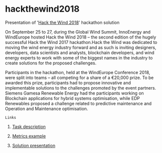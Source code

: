 # hackthewind2018
Presentation of '[Hack the Wind 2018](https://windeurope.org/summit2018/networking/hackathon/)' hackathon solution

On September 25 to 27, during the Global Wind Summit, InnoEnergy and WindEurope hosted Hack the Wind 2018 – the second edition of the hugely successful Hack the Wind 2017 hackathon.Hack the Wind was dedicated to moving the wind energy industry forward and as such is inviting designers, developers, data scientists and analysts, blockchain developers, and wind energy experts to work with some of the biggest names in the industry to create solutions for the proposed challenges.

Participants in the hackathon, held at the WindEurope Conference 2018, were split into teams – all competing for a share of a €20,000 prize. To be awarded this prize, participants had to propose innovative and implementable solutions to the challenges promoted by the event partners. Siemens Gamesa Renewable Energy had the participants working on Blockchain applications for hybrid systems optimisation, while EDP Renewables proposed a challenge related to predictive maintenance and Operation and Maintenance optimisation.


```Links```

1. [Task description](https://github.com/DenisVorotyntsev/hackthewind2018/blob/master/1st_track_presentation.pdf)

2. [Metrics example](https://github.com/DenisVorotyntsev/hackthewind2018/blob/master/explanation_evaluation.pdf)

3. [Solution presentation](https://github.com/DenisVorotyntsev/hackthewind2018/blob/master/ODS%20AI.pdf)


